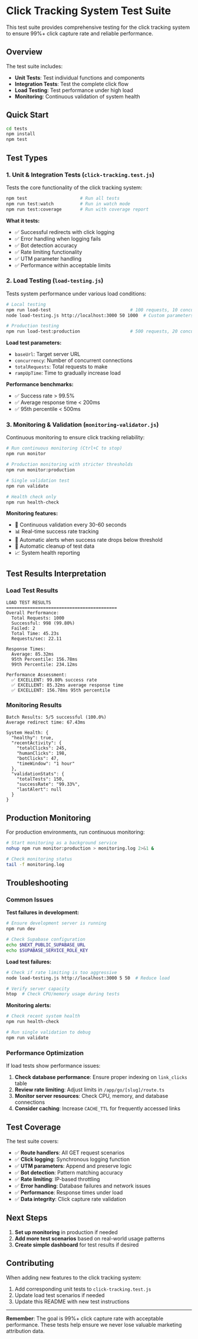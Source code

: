 # Click Tracking System Test Suite

This test suite provides comprehensive testing for the click tracking system to ensure 99%+ click capture rate and reliable performance.

## Overview

The test suite includes:
- **Unit Tests**: Test individual functions and components
- **Integration Tests**: Test the complete click flow
- **Load Testing**: Test performance under high load
- **Monitoring**: Continuous validation of system health

## Quick Start

```bash
cd tests
npm install
npm test
```

## Test Types

### 1. Unit & Integration Tests (`click-tracking.test.js`)

Tests the core functionality of the click tracking system:

```bash
npm test                    # Run all tests
npm run test:watch          # Run in watch mode
npm run test:coverage       # Run with coverage report
```

**What it tests:**
- ✅ Successful redirects with click logging
- ✅ Error handling when logging fails
- ✅ Bot detection accuracy
- ✅ Rate limiting functionality
- ✅ UTM parameter handling
- ✅ Performance within acceptable limits

### 2. Load Testing (`load-testing.js`)

Tests system performance under various load conditions:

```bash
# Local testing
npm run load-test                              # 100 requests, 10 concurrent
node load-testing.js http://localhost:3000 50 1000  # Custom parameters

# Production testing
npm run load-test:production                   # 500 requests, 20 concurrent
```

**Load test parameters:**
- `baseUrl`: Target server URL
- `concurrency`: Number of concurrent connections
- `totalRequests`: Total requests to make
- `rampUpTime`: Time to gradually increase load

**Performance benchmarks:**
- ✅ Success rate > 99.5%
- ✅ Average response time < 200ms
- ✅ 95th percentile < 500ms

### 3. Monitoring & Validation (`monitoring-validator.js`)

Continuous monitoring to ensure click tracking reliability:

```bash
# Run continuous monitoring (Ctrl+C to stop)
npm run monitor

# Production monitoring with stricter thresholds
npm run monitor:production

# Single validation test
npm run validate

# Health check only
npm run health-check
```

**Monitoring features:**
- 🔄 Continuous validation every 30-60 seconds
- 📊 Real-time success rate tracking
- 🚨 Automatic alerts when success rate drops below threshold
- 🧹 Automatic cleanup of test data
- 📈 System health reporting

## Test Results Interpretation

### Load Test Results

```
LOAD TEST RESULTS
==========================================
Overall Performance:
  Total Requests: 1000
  Successful: 998 (99.80%)
  Failed: 2
  Total Time: 45.23s
  Requests/sec: 22.11

Response Times:
  Average: 85.32ms
  95th Percentile: 156.78ms
  99th Percentile: 234.12ms

Performance Assessment:
  ✅ EXCELLENT: 99.80% success rate
  ✅ EXCELLENT: 85.32ms average response time
  ✅ EXCELLENT: 156.78ms 95th percentile
```

### Monitoring Results

```
Batch Results: 5/5 successful (100.0%)
Average redirect time: 67.43ms

System Health: {
  "healthy": true,
  "recentActivity": {
    "totalClicks": 245,
    "humanClicks": 198,
    "botClicks": 47,
    "timeWindow": "1 hour"
  },
  "validationStats": {
    "totalTests": 150,
    "successRate": "99.33%",
    "lastAlert": null
  }
}
```

## Production Monitoring

For production environments, run continuous monitoring:

```bash
# Start monitoring as a background service
nohup npm run monitor:production > monitoring.log 2>&1 &

# Check monitoring status
tail -f monitoring.log
```

## Troubleshooting

### Common Issues

**Test failures in development:**
```bash
# Ensure development server is running
npm run dev

# Check Supabase configuration
echo $NEXT_PUBLIC_SUPABASE_URL
echo $SUPABASE_SERVICE_ROLE_KEY
```

**Load test failures:**
```bash
# Check if rate limiting is too aggressive
node load-testing.js http://localhost:3000 5 50  # Reduce load

# Verify server capacity
htop  # Check CPU/memory usage during tests
```

**Monitoring alerts:**
```bash
# Check recent system health
npm run health-check

# Run single validation to debug
npm run validate
```

### Performance Optimization

If load tests show performance issues:

1. **Check database performance**: Ensure proper indexing on `link_clicks` table
2. **Review rate limiting**: Adjust limits in `/app/go/[slug]/route.ts`
3. **Monitor server resources**: Check CPU, memory, and database connections
4. **Consider caching**: Increase `CACHE_TTL` for frequently accessed links

## Test Coverage

The test suite covers:

- ✅ **Route handlers**: All GET request scenarios
- ✅ **Click logging**: Synchronous logging function
- ✅ **UTM parameters**: Append and preserve logic
- ✅ **Bot detection**: Pattern matching accuracy
- ✅ **Rate limiting**: IP-based throttling
- ✅ **Error handling**: Database failures and network issues
- ✅ **Performance**: Response times under load
- ✅ **Data integrity**: Click capture rate validation

## Next Steps

1. **Set up monitoring** in production if needed
2. **Add more test scenarios** based on real-world usage patterns
3. **Create simple dashboard** for test results if desired

## Contributing

When adding new features to the click tracking system:

1. Add corresponding unit tests to `click-tracking.test.js`
2. Update load test scenarios if needed
3. Update this README with new test instructions

---

**Remember**: The goal is 99%+ click capture rate with acceptable performance. These tests help ensure we never lose valuable marketing attribution data.